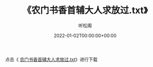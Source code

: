 ﻿---
title:  《农门书香首辅大人求放过.txt》
date:   2022-01-02T00:00:00+00:00
author: 听松阁
layout: post
permalink: /农门书香首辅大人求放过/
categories: 小说
tags: [小说]
---

点击《 [农门书香首辅大人求放过.txt](http://img.660000.xyz/bookstukust/book/bntxt/10/农门书香首辅大人求放过.txt)》进行下载